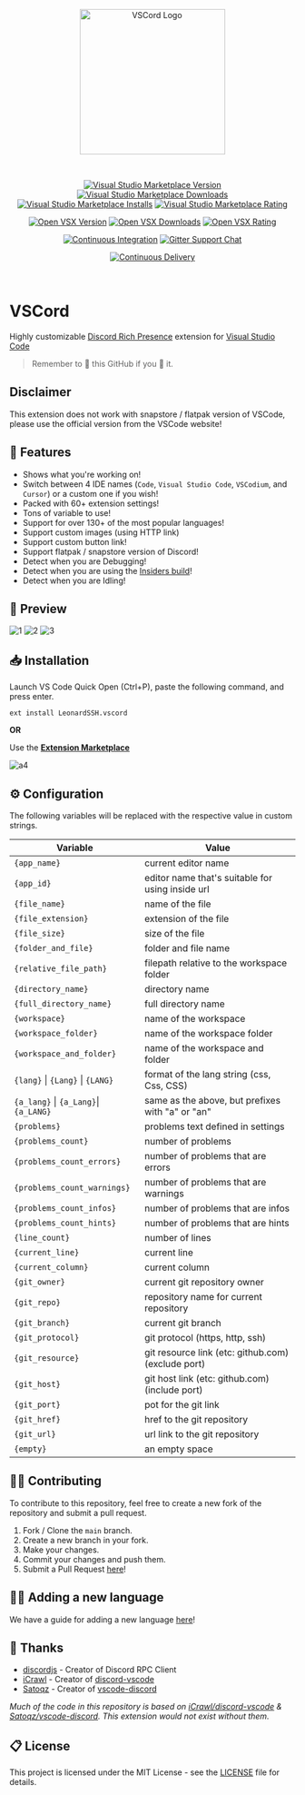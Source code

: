<div align="center">

[<img width="256" alt="VSCord Logo" src="https://i.imgur.com/n7ieZfW.png" />][vsmp-link]

<br />

[![Visual Studio Marketplace Version][shield-vsmp-version]][vsmp-link]
[![Visual Studio Marketplace Downloads][shield-vsmp-downloads]][vsmp-link]
[![Visual Studio Marketplace Installs][shield-vsmp-installs]][vsmp-link]
[![Visual Studio Marketplace Rating][shield-vsmp-rating]][vsmp-link]

[![Open VSX Version][shield-ovsx-version]][ovsx-link]
[![Open VSX Downloads][shield-ovsx-downloads]][ovsx-link]
[![Open VSX Rating][shield-ovsx-rating]][ovsx-link]

[![Continuous Integration][shield-workflows-ci]][github-workflows-ci]
[![Gitter Support Chat][shield-gitter-support]][gitter-vscord-support]

[![Continuous Delivery][shield-workflows-cd]][github-workflows-cd]

</div>

<br />

# VSCord

Highly customizable [Discord Rich Presence](https://discord.com/rich-presence) extension for [Visual Studio Code](https://code.visualstudio.com/)

> Remember to 🌟 this GitHub if you 💖 it.

## Disclaimer

This extension does not work with snapstore / flatpak version of VSCode, please use the official version from the VSCode website!

## 📌 Features

- Shows what you're working on!
- Switch between 4 IDE names (`Code`, `Visual Studio Code`, `VSCodium`, and `Cursor`) or a custom one if you wish!
- Packed with 60+ extension settings!
- Tons of variable to use!
- Support for over 130+ of the most popular languages!
- Support custom images (using HTTP link)
- Support custom button link!
- Support flatpak / snapstore version of Discord!
- Detect when you are Debugging!
- Detect when you are using the [Insiders build](https://code.visualstudio.com/insiders/)!
- Detect when you are Idling!

## 👀 Preview

![1](https://i.imgur.com/LaB4TqM.png)
![2](https://i.imgur.com/yTFIFiK.png)
![3](https://i.imgur.com/5OOkKUW.png)

## 📥 Installation

Launch VS Code Quick Open (Ctrl+P), paste the following command, and press enter.

```
ext install LeonardSSH.vscord
```

**OR**

Use the **[Extension Marketplace](https://code.visualstudio.com/docs/editor/extension-gallery)**

![a4](https://i.imgur.com/qMzox38.gif)

## ⚙️ Configuration

The following variables will be replaced with the respective value in custom strings.<br>

| Variable                              | Value                                              |
| ------------------------------------- | -------------------------------------------------- |
| `{app_name}`                          | current editor name                                |
| `{app_id}`                            | editor name that's suitable for using inside url   |
| `{file_name}`                         | name of the file                                   |
| `{file_extension}`                    | extension of the file                              |
| `{file_size}`                         | size of the file                                   |
| `{folder_and_file}`                   | folder and file name                               |
| `{relative_file_path}`                | filepath relative to the workspace folder          |
| `{directory_name}`                    | directory name                                     |
| `{full_directory_name}`               | full directory name                                |
| `{workspace}`                         | name of the workspace                              |
| `{workspace_folder}`                  | name of the workspace folder                       |
| `{workspace_and_folder}`              | name of the workspace and folder                   |
| `{lang}` \| `{Lang}` \| `{LANG}`      | format of the lang string (css, Css, CSS)          |
| `{a_lang}` \| `{a_Lang}`\| `{a_LANG}` | same as the above, but prefixes with "a" or "an"   |
| `{problems}`                          | problems text defined in settings                  |
| `{problems_count}`                    | number of problems                                 |
| `{problems_count_errors}`             | number of problems that are errors                 |
| `{problems_count_warnings}`           | number of problems that are warnings               |
| `{problems_count_infos}`              | number of problems that are infos                  |
| `{problems_count_hints}`              | number of problems that are hints                  |
| `{line_count}`                        | number of lines                                    |
| `{current_line}`                      | current line                                       |
| `{current_column}`                    | current column                                     |
| `{git_owner}`                         | current git repository owner                       |
| `{git_repo}`                          | repository name for current repository             |
| `{git_branch}`                        | current git branch                                 |
| `{git_protocol}`                      | git protocol (https, http, ssh)                    |
| `{git_resource}`                      | git resource link (etc: github.com) (exclude port) |
| `{git_host}`                          | git host link (etc: github.com) (include port)     |
| `{git_port}`                          | pot for the git link                               |
| `{git_href}`                          | href to the git repository                         |
| `{git_url}`                           | url link to the git repository                     |
| `{empty}`                             | an empty space                                     |

## 👨‍💻 Contributing

To contribute to this repository, feel free to create a new fork of the repository and submit a pull request.

1. Fork / Clone the `main` branch.
2. Create a new branch in your fork.
3. Make your changes.
4. Commit your changes and push them.
5. Submit a Pull Request [here](https://github.com/LeonardSSH/vscord/pulls)!

## 👨‍💻 Adding a new language

We have a guide for adding a new language [here](ADDING_LANGUAGE.md)!

## 🎉 Thanks

- [discordjs](https://github.com/discordjs/) - Creator of Discord RPC Client
- [iCrawl](https://github.com/iCrawl) - Creator of [discord-vscode](https://github.com/iCrawl/discord-vscode)
- [Satoqz](https://github.com/Satoqz) - Creator of [vscode-discord](https://github.com/Satoqz/vscode-discord/)

_Much of the code in this repository is based on [iCrawl/discord-vscode](https://github.com/iCrawl/discord-vscode) & [Satoqz/vscode-discord](https://github.com/Satoqz/vscode-discord). This extension would not exist without them._

## 📋 License

This project is licensed under the MIT License - see the [LICENSE](LICENSE) file for details.

[vsmp-link]: https://marketplace.visualstudio.com/items?itemName=LeonardSSH.vscord
[ovsx-link]: https://open-vsx.org/extension/LeonardSSH/vscord
[shield-vsmp-version]: https://img.shields.io/visual-studio-marketplace/v/LeonardSSH.vscord?label=Visual%20Studio%20Marketplace
[shield-vsmp-downloads]: https://img.shields.io/visual-studio-marketplace/d/LeonardSSH.vscord
[shield-vsmp-installs]: https://img.shields.io/visual-studio-marketplace/i/LeonardSSH.vscord
[shield-vsmp-rating]: https://img.shields.io/visual-studio-marketplace/r/LeonardSSH.vscord
[shield-ovsx-version]: https://img.shields.io/open-vsx/v/LeonardSSH/vscord?label=OpenVSX%20Marketplace
[shield-ovsx-downloads]: https://img.shields.io/open-vsx/dt/LeonardSSH/vscord
[shield-ovsx-rating]: https://img.shields.io/open-vsx/rating/LeonardSSH/vscord
[github-workflows-ci]: https://github.com/leonardssh/vscord/actions/workflows/CI.yml
[shield-workflows-ci]: https://github.com/leonardssh/vscord/actions/workflows/CI.yml/badge.svg
[github-workflows-cd]: https://github.com/leonardssh/vscord/actions/workflows/CD.yml
[shield-workflows-cd]: https://github.com/leonardssh/vscord/actions/workflows/CD.yml/badge.svg
[gitter-vscord-support]: https://gitter.im/LeonardSSH/vscord-support?utm_source=badge&utm_medium=badge&utm_campaign=pr-badge
[shield-gitter-support]: https://img.shields.io/badge/gitter-support%20chat-green?color=40aa8b
